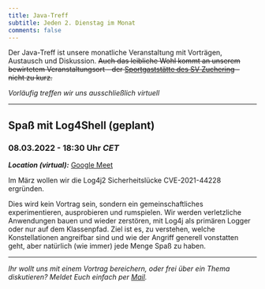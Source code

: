 ```yaml
---
title: Java-Treff
subtitle: Jeden 2. Dienstag im Monat
comments: false
---
```


Der Java-Treff ist unsere monatliche Veranstaltung mit Vorträgen, Austausch und Diskussion.
~~Auch das leibliche Wohl kommt an unserem bewirtetem Veranstaltungsort - der [Sportgaststätte des SV Zuchering](https://goo.gl/maps/WdFPbCwjdqWQr5eUA) - nicht zu kurz.~~

_Vorläufig treffen wir uns ausschließlich virtuell_

---

## Spaß mit Log4Shell (geplant)
### 08.03.2022 - 18:30 Uhr *CET*

***Location (virtual):*** [Google Meet](https://meet.google.com/get-jzpw-qxm)

Im März wollen wir die Log4j2 Sicherheitslücke CVE-2021-44228 ergründen.

Dies wird kein Vortrag sein, sondern ein gemeinschaftliches experimentieren, ausprobieren und rumspielen. Wir werden verletzliche Anwendungen bauen und wieder zerstören, mit Log4j als primären Logger oder nur auf dem Klassenpfad. Ziel ist es, zu verstehen, welche Konstellationen angreifbar sind und wie der Angriff generell vonstatten geht, aber natürlich (wie immer) jede Menge Spaß zu haben.


---

*Ihr wollt uns mit einem Vortrag bereichern, oder frei über ein Thema diskutieren?
Meldet Euch einfach per [Mail](mailto:info@jug-in.bayern).*

